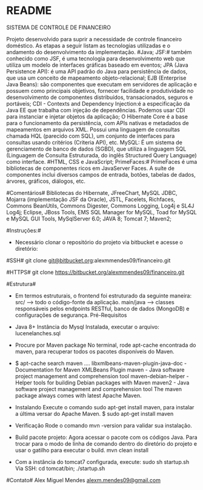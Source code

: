 # README #

SISTEMA DE CONTROLE DE FINANCEIRO

 Projeto desenvolvido para suprir a necessidade de controle financeiro doméstico.
 As etapas a seguir listam as tecnologias utilizadas e o andamento do desenvolvimento da implementação.
 #Java; JSF:# também conhecido como JSF, é uma tecnologia para desenvolvimento web que utiliza um modelo de interfaces gráficas baseado em eventos; JPA (Java Persistence API): é uma API padrão do Java para persistência de dados, que usa um conceito de mapeamento objeto-relacional; EJB (Enterprise Java Beans): são componentes que executam em servidores de aplicação e possuem como principais objetivos, fornecer facilidade e produtividade no desenvolvimento de componentes distribuídos, transacionados, seguros e portáveis; CDI - Contexts and Dependency Injection:é a especificação da Java EE que trabalha com injeção de dependências. Podemos usar CDI para instanciar e injetar objetos da aplicação; O Hibernate Core é a base para o funcionamento da persistência, com APIs nativas e metadados de mapeamentos em arquivos XML. Possui uma linguagem de consultas chamada HQL (parecido com SQL), um conjunto de interfaces para consultas usando critérios (Criteria API), etc. MySQL: É um sistema de gerenciamento de banco de dados (SGBD), que utiliza a linguagem SQL (Linguagem de Consulta Estruturada, do inglês Structured Query Language) como interface.
 #HTML, CSS e JavaScript; PrimeFaces:# PrimeFaces é uma bibliotecas de componentes ricos em JavaServer Faces. A suíte de componentes inclui diversos campos de entrada, botões, tabelas de dados, árvores, gráficos, diálogos, etc.

#Comentários#
 Bibliotecas do Hibernate, JFreeChart, MySQL JDBC, Mojarra (implementação JSF da Oracle), JSTL, Facelets, Richfaces, Commons BeanUtils, Commons Digester, Commons Logging, Log4j e SL4J Log4j; Eclipse, JBoss Tools, EMS SQL Manager for MySQL, Toad for MySQL e MySQL GUI Tools, MySqlServer 6.0; JAVA 8; Tomcat 7; Maven2;

#Instruções:#
*  Necessário clonar o repositório do projeto via bitbucket e acesse o diretório:

#SSH#
git clone git@bitbucket.org:alexmmendes09/financeiro.git 

#HTTPS#
git clone https://bitbucket.org/alexmmendes09/financeiro.git

#Estrutura#

 * Em termos estruturais, o frontend foi estruturado da seguinte maneira:
src/ --> todo o código-fonte da aplicação. main/java --> classes responsáveis pelos endpoints RESTful, banco de dados (MongoDB) e configurações de segurança. Pré-Requisitos
 * Java 8+ Instância do Mysql Instalada, executar o arquivo: lucenelanches.sql
 * Procure por Maven package No terminal, rode apt-cache encontrada do maven, para recuperar todos os pacotes disponíveis do Maven.
 * $ apt-cache search maven .... libxmlbeans-maven-plugin-java-doc - Documentation for Maven XMLBeans Plugin maven - Java software project management and comprehension tool maven-debian-helper - Helper tools for building Debian packages with Maven maven2 - Java software project management and comprehension tool The maven package always comes with latest Apache Maven.
 * Instalando Execute o comando sudo apt-get install maven, para instalar a última versar do Apache Maven.
$ sudo apt-get install maven
 * Verificação Rode o comando mvn -version para validar sua instalação.

 * Build pacote projeto: Agora acessar o pacote com os códigos Java. Para trocar para o modo de linha de comando dentro do diretório do projeto e usar o gatilho para executar o build.
mvn clean install

 * Com a instância do tomcat7 configurada, execute:
sudo sh startup.sh
Via SSH: cd tomcat/bin; ./startup.sh

#Contato#
Alex Miguel Mendes
[alexm.mendes09@gmail.com](alexm.mendes09@gmail.com)